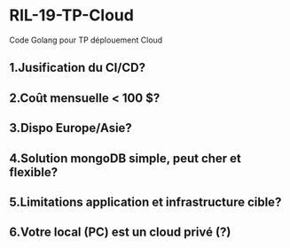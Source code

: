 # RIL-19-TP-Cloud
Code Golang pour TP déplouement Cloud

## 1.Jusification du CI/CD?

## 2.Coût mensuelle < 100 $?

## 3.Dispo Europe/Asie?

## 4.Solution mongoDB simple, peut cher et flexible?

## 5.Limitations application et infrastructure cible?

## 6.Votre local (PC) est un cloud privé (?)
